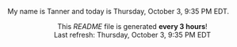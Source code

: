 My name is Tanner and today is Thursday, October 3, 9:35 PM EDT.

<p align="center">This <i>README</i> file is generated <b>every 3 hours</b>!</br>Last refresh: Thursday, October 3, 9:35 PM EDT<br /></p>
